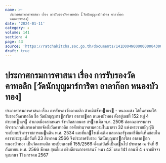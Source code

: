 ```yaml
---
name: >-
  ประกาศกรมการศาสนา เรื่อง การรับรองวัดคาทอลิก [วัดนักบุญมาร์การิตา อาลาก๊อก
  หนองบัวทอง]
date: '2024-01-11'
category: ง
volume: 141
section: 4
page: 43
source: 'https://ratchakitcha.soc.go.th/documents/141D004N0000000004300.pdf'
draft: true
---
```


# ประกาศกรมการศาสนา เรื่อง การรับรองวัดคาทอลิก [วัดนักบุญมาร์การิตา อาลาก๊อก หนองบัวทอง]

ประกาศกรมการศาสนา เรื่อง การรับรองวัดคาทอลิก ด้วยมิซซังทาแร - หนองแสง ได้ยื่นคําขอให้รับรองวัดคาทอลิก ชื่อ วัดนักบุญมารการิตา อาลากอก หนองบัวทอง ตั้งอยู่เลขที่ 152 หมู่ 4 ตําบลทาแร อําเภอเมืองสกลนคร จังหวัดสกลนคร สรางเมื่อ พ.ศ. 2506 ต่อคณะกรรมการพิจารณากลั่นกรองคําขอจัดตั้งวัดคาทอลิก อาศัยอํานาจตามความในมาตรา 32 แห่งพระราชบัญญัติระเบียบบริหารราชการแผนดิน พ.ศ. 2534 และที่แกไขเพิ่มเติม และคณะรัฐมนตรีมีมติเห็นชอบในคราวประชุมเมื่อวันที่ 23 สิงหาคม 2566 จึงประกาศรับรอง วัดนักบุญมารการิตา อาลากอก หนองบัวทอง เป็นวัดคาทอลิก ทะเบียนเลขที่ 155/2566 ตั้งแต่บัดนี้เป็นตนไป ประกาศ ณ วันที่ 6 กันยายน พ.ศ. 2566 ชัยพล สุขเอี่ยม อธิบดีกรมการศาสนา ้ หนา 43 ่ เลม 141 ตอนที่ 4 ง ราชกิจจานุเบกษา 11 มกราคม 2567
